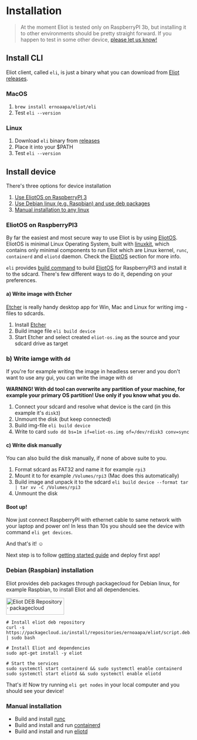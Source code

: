# Installation
> At the moment Eliot is tested only on RaspberryPI 3b, but installing it to other environments should be pretty straight forward. If you happen to test in some other device, [please let us know!](https://github.com/ernoaapa/eliot/issues/new)

## Install CLI
Eliot client, called `eli`, is just a binary what you can download from [Eliot releases](https://github.com/ernoaapa/eliot/releases).

### MacOS
1. `brew install ernoaapa/eliot/eli`
2. Test `eli --version`

### Linux
1. Download `eli` binary from [releases](https://github.com/ernoaapa/eliot/releases)
2. Place it into your $PATH
3. Test `eli --version`

## Install device
There's three options for device installation

1. [Use EliotOS on RaspberryPI 3](/installation.html#eliotos-on-raspberrypi3)
2. [Use Debian linux (e.g. Raspbian) and use deb packages](/installation.html#debian-raspbian-installation)
3. [Manual installation to any linux](/installation.html#manual-installation)

### EliotOS on RaspberryPI3
By far the easiest and most secure way to use Eliot is by using [EliotOS](eliotos.md). EliotOS is minimal Linux Operating System, built with [linuxkit](https://github.com/linuxkit/linuxkit), which contains only minimal components to run Eliot which are Linux kernel, `runc`, `containerd` and `eliotd` daemon. Check the [EliotOS](eliotos.md) section for more info.

`eli` provides [build command](client.md#eli-build-device) to build [EliotOS](eliotos.md) for RaspberryPI3 and install it to the sdcard. There's few different ways to do it, depending on your preferences.

#### a) Write image with Etcher
[Etcher](https://etcher.io/) is really handy desktop app for Win, Mac and Linux for writing img -files to sdcards.
1. Install [Etcher](https://etcher.io/)
2. Build image file `eli build device`
3. Start Etcher and select created `eliot-os.img` as the source and your sdcard drive as target

### b) Write iamge with `dd`
If you're for example writing the image in headless server and you don't want to use any gui, you can write the image with `dd`

**WARNING! With dd tool can overwrite any partition of your machine, for example your primary OS partition! Use only if you know what you do.**

1. Connect your sdcard and resolve what device is the card (in this example it's `disk3`)
2. Unmount the disk (but keep connected)
3. Build img-file `eli build device`
4. Write to card `sudo dd bs=1m if=eliot-os.img of=/dev/rdisk3 conv=sync`

#### c) Write disk manually
You can also build the disk manually, if none of above suite to you.

1. Format sdcard as FAT32 and name it for example `rpi3`
2. Mount it to for example `/Volumes/rpi3` (Mac does this automatically)
3. Build image and unpack it to the sdcard `eli build device --format tar | tar xv -C /Volumes/rpi3`
4. Unmount the disk

#### Boot up!
Now just connect RaspberryPI with ethernet cable to same network with your laptop and power on!
In less than 10s you should see the device with command `eli get devices`.

And that's it! ☺

Next step is to follow [getting started guide](getting_started.md#deploy-first-app) and deploy first app!

### Debian (Raspbian) installation
Eliot provides deb packages through packagecloud for Debian linux, for example Raspbian, to install Eliot and all dependencies.

<a href="https://packagecloud.io/ernoaapa/eliot"><img height="46" width="158" alt="Eliot DEB Repository · packagecloud" src="https://packagecloud.io/images/packagecloud-badge.png" /></a>

```shell
# Install eliot deb repository
curl -s https://packagecloud.io/install/repositories/ernoaapa/eliot/script.deb.sh | sudo bash

# Install Eliot and dependencies
sudo apt-get install -y eliot

# Start the services
sudo systemctl start containerd && sudo systemctl enable containerd
sudo systemctl start eliotd && sudo systemctl enable eliotd
```

That's it! Now try running `eli get nodes` in your local computer and you should see your device!

### Manual installation
- Build and install [runc](https://github.com/opencontainers/runc)
- Build and install and run [containerd](https://github.com/containerd/containerd)
- Build and install and run [eliotd](https://github.com/ernoaapa/eliot)
